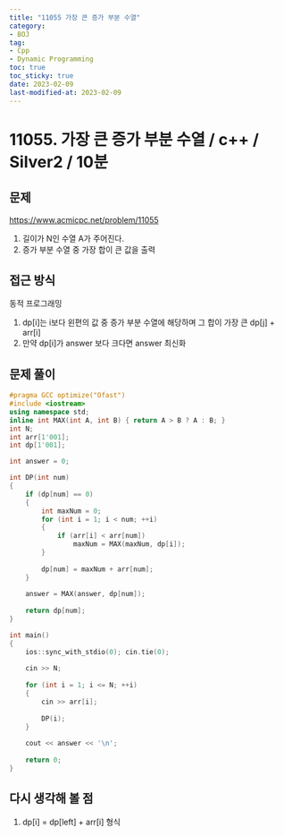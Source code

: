 ```yaml
---
title: "11055 가장 큰 증가 부분 수열"
category:
- BOJ
tag:
- Cpp
- Dynamic Programming
toc: true
toc_sticky: true
date: 2023-02-09
last-modified-at: 2023-02-09
---
```


# 11055. 가장 큰 증가 부분 수열 / c++ / Silver2 / 10분

## 문제
https://www.acmicpc.net/problem/11055     
1. 길이가 N인 수열 A가 주어진다.
2. 증가 부분 수열 중 가장 합이 큰 값을 출력

## 접근 방식
동적 프로그래밍
1. dp[i]는 i보다 왼편의 값 중 증가 부분 수열에 해당하며 그 합이 가장 큰 dp[j] + arr[i]
2. 만약 dp[i]가 answer 보다 크다면 answer 최신화

## 문제 풀이
```c++
#pragma GCC optimize("Ofast")
#include <iostream>
using namespace std;
inline int MAX(int A, int B) { return A > B ? A : B; }
int N;
int arr[1'001];
int dp[1'001];

int answer = 0;

int DP(int num)
{
    if (dp[num] == 0)
    {
        int maxNum = 0;
        for (int i = 1; i < num; ++i)
        {
            if (arr[i] < arr[num])
                maxNum = MAX(maxNum, dp[i]);
        }
        
        dp[num] = maxNum + arr[num];
    }
    
    answer = MAX(answer, dp[num]);
    
    return dp[num];
}

int main()
{
    ios::sync_with_stdio(0); cin.tie(0);
    
    cin >> N;
    
    for (int i = 1; i <= N; ++i)
    {
        cin >> arr[i];
        
        DP(i);
    }
    
    cout << answer << '\n';
    
    return 0;
}
```

## 다시 생각해 볼 점
1. dp[i] = dp[left] + arr[i] 형식